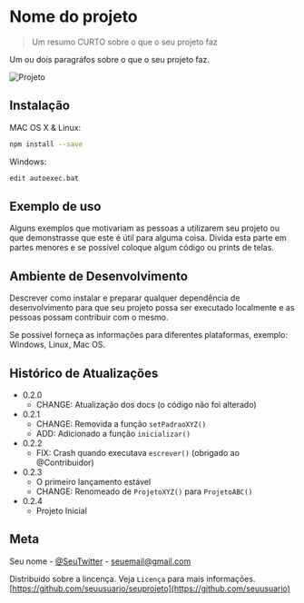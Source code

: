 # Nome do projeto
> Um resumo CURTO sobre o que o seu projeto faz

Um ou dois paragráfos sobre o que o seu projeto faz.

![Projeto](fotodoprojetoemandamento.png)

## Instalação

MAC OS X & Linux:

```sh
npm install --save
```

Windows:

```sh
edit autoexec.bat
```

## Exemplo de uso

Alguns exemplos que motivariam as pessoas a utilizarem seu projeto ou que demonstrasse que este é útil para alguma coisa. Divida esta parte em partes menores e se possível coloque algum código ou prints de telas.

## Ambiente de Desenvolvimento

Descrever como instalar e preparar qualquer dependência de desenvolvimento para que seu projeto possa ser executado localmente e as pessoas possam contribuir com o mesmo.

Se possível forneça as informações para diferentes plataformas, exemplo: Windows, Linux, Mac OS.

## Histórico de Atualizações

* 0.2.0
    * CHANGE: Atualização dos docs (o código não foi alterado)
* 0.2.1
    * CHANGE: Removida a função `setPadraoXYZ()`
    * ADD: Adicionado a função `inicializar()`
* 0.2.2
    * FIX: Crash quando executava `escrever()` (obrigado ao @Contribuidor)
* 0.2.3
    * O primeiro lançamento estável
    * CHANGE: Renomeado de `ProjetoXYZ()`
     para `ProjetoABC()`
* 0.2.4
    * Projeto Inicial


## Meta

Seu nome - [@SeuTwitter](https://twitter.com/meunome) - seuemail@gmail.com

Distribuído sobre a lincença. Veja `Licença` para mais informações.
[https://github.com/seuusuario/seuprojeto](https://github.com/seuusuario)